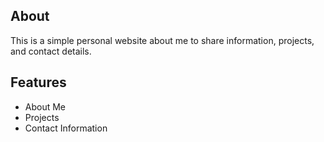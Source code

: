 ## About
This is a simple personal website about me to share information, projects, and contact details.

## Features
- About Me
- Projects
- Contact Information
